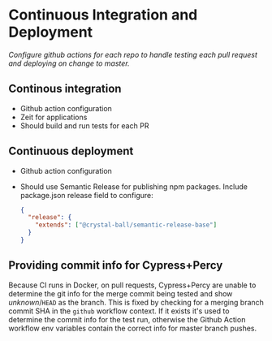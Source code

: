 # Continuous Integration and Deployment

_Configure github actions for each repo to handle testing each pull request and
deploying on change to master._

## Continous integration

- Github action configuration
- Zeit for applications
- Should build and run tests for each PR

## Continuous deployment

- Github action configuration
- Should use Semantic Release for publishing npm packages. Include package.json
  release field to configure:

  ```json
  {
    "release": {
      "extends": ["@crystal-ball/semantic-release-base"]
    }
  }
  ```

## Providing commit info for Cypress+Percy

Because CI runs in Docker, on pull requests, Cypress+Percy are unable to
determine the git info for the merge commit being tested and show
_unknown_/`HEAD` as the branch. This is fixed by checking for a merging branch
commit SHA in the `github` workflow context. If it exists it's used to determine
the commit info for the test run, otherwise the Github Action workflow env
variables contain the correct info for master branch pushes.
